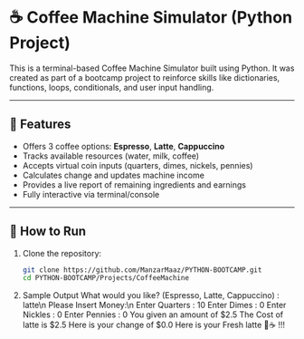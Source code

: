 # ☕️ Coffee Machine Simulator (Python Project)

This is a terminal-based Coffee Machine Simulator built using Python. 
It was created as part of a bootcamp project to reinforce skills like dictionaries, functions, loops, conditionals, and user input handling.

---

## 🔧 Features

- Offers 3 coffee options: **Espresso**, **Latte**, **Cappuccino**
- Tracks available resources (water, milk, coffee)
- Accepts virtual coin inputs (quarters, dimes, nickels, pennies)
- Calculates change and updates machine income
- Provides a live report of remaining ingredients and earnings
- Fully interactive via terminal/console

---

## 🚀 How to Run

1. Clone the repository:
   ```bash
   git clone https://github.com/ManzarMaaz/PYTHON-BOOTCAMP.git
   cd PYTHON-BOOTCAMP/Projects/CoffeeMachine

2. Sample Output
What would you like? (Espresso, Latte, Cappuccino) : latte\n
Please Insert Money:\n
Enter Quarters : 10
Enter Dimes : 0
Enter Nickles : 0
Enter Pennies : 0
You given an amount of $2.5
The Cost of latte is $2.5
Here is your change of $0.0
Here is your Fresh latte 🥤☕️ !!!

